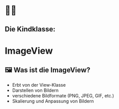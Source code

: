 # 👶🏻 
## Die Kindklasse: 
# ImageView


## 🖼️ Was ist die ImageView? <!-- .element: class="fragment semi-fade-out shrink" style="" -->
- Erbt von der View-Klasse <!-- .element: class="fragment fade-in-then-semi-out shrink fade-up" style="" -->
- Darstellen von Bildern <!-- .element: class="fragment fade-in-then-semi-out shrink fade-up" style="" -->
- verschiedene Bildformate (PNG, JPEG, GIF, etc.) <!-- .element: class="fragment fade-in-then-semi-out shrink fade-up" style="" -->
- Skalierung und Anpassung von Bildern <!-- .element: class="fragment fade-in-then-semi-out shrink fade-up" style="" -->